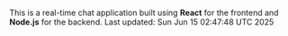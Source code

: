 This is a real-time chat application built using **React** for the frontend and **Node.js** for the backend.
Last updated: Sun Jun 15 02:47:48 UTC 2025
